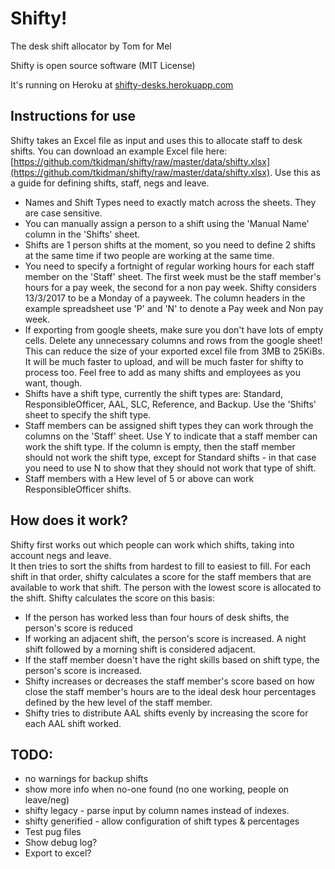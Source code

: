 # Shifty! 
The desk shift allocator by Tom for Mel

Shifty is open source software (MIT License)

It's running on Heroku at [shifty-desks.herokuapp.com](http://shifty-desks.herokuapp.com)
 
## Instructions for use
 
Shifty takes an Excel file as input and uses this to allocate staff to desk shifts.
You can download an example Excel file here: 
[https://github.com/tkidman/shifty/raw/master/data/shifty.xlsx](https://github.com/tkidman/shifty/raw/master/data/shifty.xlsx).
Use this as a guide for defining shifts, staff, negs and leave.

* Names and Shift Types need to exactly match across the sheets.  They are case sensitive.
* You can manually assign a person to a shift using the 'Manual Name' column in the 'Shifts' sheet.
* Shifts are 1 person shifts at the moment, so you need to define 2 shifts at the same time if two people are working
at the same time.
* You need to specify a fortnight of regular working hours for each staff member on the 'Staff' sheet. 
The first week must be the staff member's hours for a pay week, 
the second for a non pay week. Shifty considers 13/3/2017 to be a Monday of a payweek. 
The column headers in the example spreadsheet use 'P' and 'N' to
denote a Pay week and Non pay week.
* If exporting from google sheets, make sure you don't have lots of empty cells. Delete any unnecessary columns and rows from the google sheet! 
This can reduce the size of your exported excel file from 3MB to 25KiBs. 
It will be much faster to upload, and will be much faster for shifty to process too. 
Feel free to add as many shifts and employees as you want, though.
* Shifts have a shift type, currently the shift types are: Standard, ResponsibleOfficer, AAL, SLC, Reference, and Backup.
Use the 'Shifts' sheet to specify the shift type.
* Staff members can be assigned shift types they can work through the columns on the 'Staff' sheet.
Use Y to indicate that a staff member can work the shift type.
If the column is empty, then the staff member should not work the shift type,
except for Standard shifts - in that case you need to use N to show that they should not work that type of shift.
* Staff members with a Hew level of 5 or above can work ResponsibleOfficer shifts.


## How does it work?

Shifty first works out which people can work which shifts, taking into account negs and leave.  
It then tries to sort the shifts from hardest to fill to easiest to fill.
For each shift in that order, shifty calculates a score for the staff members that are available to work that shift. The person with 
the lowest score is allocated to the shift. Shifty calculates the score on this basis:
* If the person has worked less than four hours of desk shifts, the person's score is reduced
* If working an adjacent shift, the person's score is increased. A night shift followed by a morning shift is considered adjacent.
* If the staff member doesn't have the right skills based on shift type, the person's score is increased.
* Shifty increases or decreases the staff member's score based on how close the staff member's hours 
are to the ideal desk hour percentages defined by the hew level of the staff member.
* Shifty tries to distribute AAL shifts evenly by increasing the score for each AAL shift worked.
 
## TODO:
 * no warnings for backup shifts
 * show more info when no-one found (no one working, people on leave/neg)
 * shifty legacy - parse input by column names instead of indexes.
 * shifty generified - allow configuration of shift types & percentages 
 * Test pug files
 * Show debug log?
 * Export to excel?